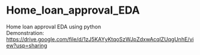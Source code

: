 # Home_loan_approval_EDA
 Home loan approval EDA using python    
 Demonstration: https://drive.google.com/file/d/1zJ5KAYyKtqoSzWJpZdxwAcqlZUqgUnhE/view?usp=sharing
